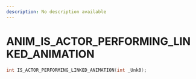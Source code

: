 ```yaml
---
description: No description available 
---
```


# ANIM\_IS_ACTOR_PERFORMING_LINKED_ANIMATION

```cpp
int IS_ACTOR_PERFORMING_LINKED_ANIMATION(int _Unk0);
```